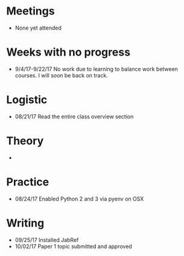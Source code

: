 
# Meetings

* None yet attended

# Weeks with no progress

* 9/4/17-9/22/17 No work due to learning to balance work between courses. I will soon be back on track. 

# Logistic

* 08/21/17 Read the entire class overview section 

# Theory

* 

# Practice

* 08/24/17 Enabled Python 2 and 3 via pyenv on OSX

# Writing

* 09/25/17 Installed JabRef
* 10/02/17 Paper 1 topic submitted and approved
